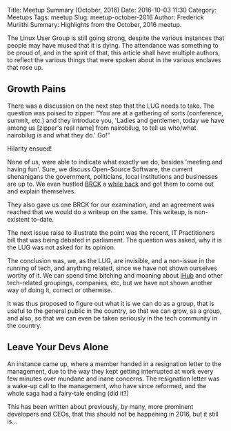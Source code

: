 Title: Meetup Summary (October, 2016)
Date: 2016-10-03 11:30
Category: Meetups
Tags: meetup
Slug: meetup-october-2016
Author: Frederick Muriithi
Summary: Highlights from the October, 2016 meetup.

The Linux User Group is still going strong, despite the various instances that people may have mused that it is dying. The attendance was something to be proud of, and in the spirit of that, this article shall have multiple authors, to reflect the various things that were spoken about in the various enclaves that rose up.

## Growth Pains

There was a discussion on the next step that the LUG needs to take. The question was poised to zipper: "You are at a gathering of sorts (conference, summit, etc.) and they introduce you, 'Ladies and gentlemen, today we have among us [zipper's real name] from nairobilug, to tell us who/what nairobilug is and what they do.' Go!"

Hilarity ensued!

None of us, were able to indicate what exactly we do, besides 'meeting and having fun'. Sure, we discuss Open-Source Software, the current shenanigans the government, politicians, local institutions and businesses are up to. We even hustled [BRCK](https://www.brck.com/) a [while back](https://nairobilug.or.ke/2015/05/brck-violating-gpl.html) and got them to come out and explain themselves.

They also gave us one BRCK for our examination, and an agreement was reached that we would do a writeup on the same. This writeup, is non-existent to-date.

The next issue raise to illustrate the point was the recent, IT Practitioners bill that was being debated in parliament. The question was asked, why it is the LUG was not asked for its opinion.

The conclusion was, we, as the LUG, are invisible, and a non-issue in the running of tech, and anything related, since we have not shown ourselves worthy of it. We can spend time bitching and moaning about [iHub](http://ihub.co.ke/) and other tech-related groupings, companies, etc, but we have not shown another way of doing it, correct or otherwise.

It was thus proposed to figure out what it is we can do as a group, that is useful to the general public in the country, so that we can grow, as a group, and also, so that we can even be taken seriously in the tech community in the country.

## Leave Your Devs Alone

An instance came up, where a member handed in a resignation letter to the management, due to the way they kept getting interrupted at work every few minutes over mundane and inane concerns. The resignation letter was a wake-up call to the management, who have since reformed, and the whole saga had a fairy-tale ending (did it?)

This has been written about previously, by many, more prominent developers and CEOs, that this should not be happening in 2016, but it still is...
